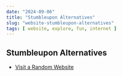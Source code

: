 ```yaml
---
date: "2024-09-06"
title: "Stumbleupon Alternatives"
slug: "website-stumbleupon-alternatives"
tags: [ website, explore, fun, internet ]
---
```




## Stumbleupon Alternatives

* [Visit a Random Website][1]



  [1]: https://visitarandomwebsite.com/
